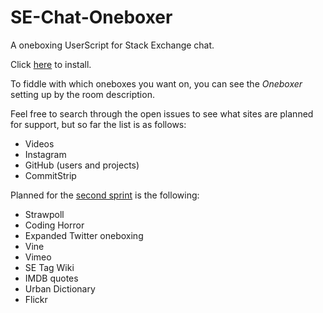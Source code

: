 # SE-Chat-Oneboxer
A oneboxing UserScript for Stack Exchange chat.

Click [here](https://github.com/The-Quill/SE-Chat-Oneboxer/raw/master/se-chat-oneboxer.user.js) to install.

To fiddle with which oneboxes you want on, you can see the _Oneboxer_ setting up by the room description.

Feel free to search through the open issues to see what sites are planned for support, but so far the list is as follows:

 - Videos
 - Instagram
 - GitHub (users and projects)
 - CommitStrip


Planned for the [second sprint](https://github.com/The-Quill/SE-Chat-Oneboxer/milestones/Version%202.0) is the following:

 - Strawpoll
 - Coding Horror
 - Expanded Twitter oneboxing
 - Vine
 - Vimeo
 - SE Tag Wiki
 - IMDB quotes
 - Urban Dictionary
 - Flickr